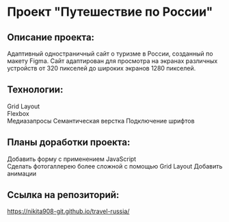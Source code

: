 # Проект "Путешествие по России" 

## Описание проекта:
Адаптивный одностраничный сайт о туризме в России, созданный по макету Figma. 
Сайт адаптирован для просмотра на экранах различных устройств от 320 пикселей до широких экранов 1280 пикселей.

## Технологии:
Grid Layout  
Flexbox  
Медиазапросы 
Семантическая верстка
Подключение шрифтов  

## Планы доработки проекта:
Добавить форму с применением JavaScript  
Сделать фотогаллерею более сложной с помощью Grid Layout
Добавить анимации

## Ссылка на репозиторий: 
https://nikita908-git.github.io/travel-russia/
